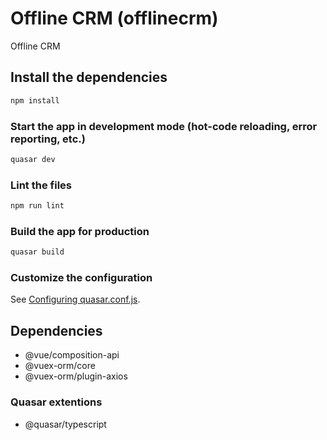 # Offline CRM (offlinecrm)

Offline CRM

## Install the dependencies
```bash
npm install
```

### Start the app in development mode (hot-code reloading, error reporting, etc.)
```bash
quasar dev
```

### Lint the files
```bash
npm run lint
```

### Build the app for production
```bash
quasar build
```

### Customize the configuration
See [Configuring quasar.conf.js](https://quasar.dev/quasar-cli/quasar-conf-js).

## Dependencies

- @vue/composition-api
- @vuex-orm/core
- @vuex-orm/plugin-axios

### Quasar extentions

- @quasar/typescript
